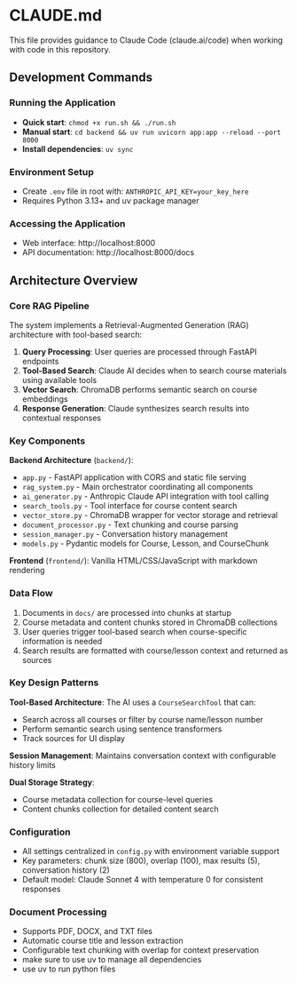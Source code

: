 # CLAUDE.md

This file provides guidance to Claude Code (claude.ai/code) when working with code in this repository.

## Development Commands

### Running the Application
- **Quick start**: `chmod +x run.sh && ./run.sh`
- **Manual start**: `cd backend && uv run uvicorn app:app --reload --port 8000`
- **Install dependencies**: `uv sync`

### Environment Setup
- Create `.env` file in root with: `ANTHROPIC_API_KEY=your_key_here`
- Requires Python 3.13+ and uv package manager

### Accessing the Application
- Web interface: http://localhost:8000
- API documentation: http://localhost:8000/docs

## Architecture Overview

### Core RAG Pipeline
The system implements a Retrieval-Augmented Generation (RAG) architecture with tool-based search:

1. **Query Processing**: User queries are processed through FastAPI endpoints
2. **Tool-Based Search**: Claude AI decides when to search course materials using available tools
3. **Vector Search**: ChromaDB performs semantic search on course embeddings
4. **Response Generation**: Claude synthesizes search results into contextual responses

### Key Components

**Backend Architecture** (`backend/`):
- `app.py` - FastAPI application with CORS and static file serving
- `rag_system.py` - Main orchestrator coordinating all components
- `ai_generator.py` - Anthropic Claude API integration with tool calling
- `search_tools.py` - Tool interface for course content search
- `vector_store.py` - ChromaDB wrapper for vector storage and retrieval
- `document_processor.py` - Text chunking and course parsing
- `session_manager.py` - Conversation history management
- `models.py` - Pydantic models for Course, Lesson, and CourseChunk

**Frontend** (`frontend/`): Vanilla HTML/CSS/JavaScript with markdown rendering

### Data Flow
1. Documents in `docs/` are processed into chunks at startup
2. Course metadata and content chunks stored in ChromaDB collections
3. User queries trigger tool-based search when course-specific information is needed
4. Search results are formatted with course/lesson context and returned as sources

### Key Design Patterns

**Tool-Based Architecture**: The AI uses a `CourseSearchTool` that can:
- Search across all courses or filter by course name/lesson number
- Perform semantic search using sentence transformers
- Track sources for UI display

**Session Management**: Maintains conversation context with configurable history limits

**Dual Storage Strategy**: 
- Course metadata collection for course-level queries
- Content chunks collection for detailed content search

### Configuration
- All settings centralized in `config.py` with environment variable support
- Key parameters: chunk size (800), overlap (100), max results (5), conversation history (2)
- Default model: Claude Sonnet 4 with temperature 0 for consistent responses

### Document Processing
- Supports PDF, DOCX, and TXT files
- Automatic course title and lesson extraction
- Configurable text chunking with overlap for context preservation
- make sure to use uv to manage all dependencies
- use uv to run python files